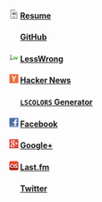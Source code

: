 <h4><img src="/icons/resume_icon.png" height="16" width="16" alt="" /> <a href="/resume/" rel="me">Resume</a></h4>
<h4><img src="/icons/github_favicon.ico" height="16" width="16" alt="" /> <a href="https://github.com/ggreer" rel="me">GitHub</a></h4>
<h4><img src="/icons/lw.png" height="16" width="16" alt="" /> <a href="http://lesswrong.com/user/AngryParsley" rel="me">LessWrong</a></h4>
<h4><img src="/icons/hn.png" height="16" width="16" alt="" /> <a href="https://news.ycombinator.com/threads?id=ggreer" rel="me">Hacker News</a></h4>
<h4><img src="/favicon.ico" height="16" width="16" alt="" /> <a href="/lscolors/" rel="me"><code>LSCOLORS</code> Generator</a></h4>
<h4><img src="/icons/facebook_icon.png" height="16" width="16" alt="" /> <a href="https://www.facebook.com/AngryParsley" rel="me">Facebook</a></h4>
<h4><img src="/icons/googleplus.png" height="16" width="16" alt="" /> <a href="https://plus.google.com/104249632091829167509/posts" rel="me">Google+</a></h4>
<h4><img src="/icons/lastfm.png" height="16" width="16" alt="" /> <a href="https://www.last.fm/user/ggreer" rel="me">Last.fm</a></h4>
<h4><img src="/icons/twitter.ico" height="16" width="16" alt="" /> <a href="https://twitter.com/ggreer" rel="me">Twitter</a></h4>

